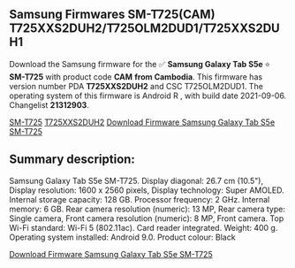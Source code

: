 <h2>Samsung Firmwares SM-T725(CAM) T725XXS2DUH2/T725OLM2DUD1/T725XXS2DUH1</h2>
Download the Samsung firmware for the ✅ <strong>Samsung Galaxy Tab S5e </strong> ⭐ <strong>SM-T725</strong> with product code <strong>CAM</strong> <strong> from Cambodia</strong>. This firmware has version number PDA <strong>T725XXS2DUH2</strong> and CSC T725OLM2DUD1. The operating system of this firmware is Android R , with build date 2021-09-06. Changelist <strong>21312903</strong>.


[SM-T725](https://samfirm.shop/samsung/model/SM-T725)
[T725XXS2DUH2](https://samfirm.shop/samsung/pda/T725XXS2DUH2)
[Download Firmware Samsung Galaxy Tab S5e SM-T725](https://samfirm.shop/samsung/firmware/453444)
<h2>Summary description:</h2>
<p>Samsung Galaxy Tab S5e SM-T725. Display diagonal: 26.7 cm (10.5"), Display resolution: 1600 x 2560 pixels, Display technology: Super AMOLED. Internal storage capacity: 128 GB. Processor frequency: 2 GHz. Internal memory: 6 GB. Rear camera resolution (numeric): 13 MP, Rear camera type: Single camera, Front camera resolution (numeric): 8 MP, Front camera. Top Wi-Fi standard: Wi-Fi 5 (802.11ac). Card reader integrated. Weight: 400 g. Operating system installed: Android 9.0. Product colour: Black</p>


[Download Firmware Samsung Galaxy Tab S5e SM-T725](https://samfirm.shop/samsung/firmware/453444)
